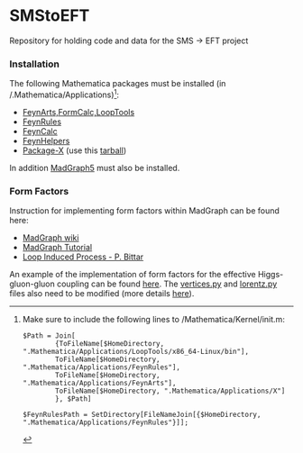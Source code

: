 # SMStoEFT
Repository for holding code and data for the SMS -> EFT project

### Installation

The following Mathematica packages must be installed (in <home folder>/.Mathematica/Applications)[^1]:

  * [FeynArts,FormCalc,LoopTools](https://feynarts.de/)
  * [FeynRules](https://feynrules.irmp.ucl.ac.be/)
  * [FeynCalc](https://feyncalc.github.io/)
  * [FeynHelpers](https://github.com/FeynCalc/feynhelpers)
  * [Package-X](https://gitlab.com/mule-tools/package-x) (use this [tarball](./packageX.tar.gz))

In addition [MadGraph5](https://launchpad.net/mg5amcnlo) must also be installed.


### Form Factors

Instruction for implementing form factors within MadGraph can be found here:

 * [MadGraph wiki](https://cp3.irmp.ucl.ac.be/projects/madgraph/wiki/FormFactors)
 * [MadGraph Tutorial](./Refs/Hands-onStartToMG.pdf)
 * [Loop Induced Process - P. Bittar](./Refs/LI_off-shell_Higgs_Final.pdf)
 
An example of the implementation of form factors for the effective Higgs-gluon-gluon coupling
can be found [here](./modelFiles/gghEFT_UFO_withFormFactor/form_factors.py). The [vertices.py](./modelFiles/gghEFT_UFO_withFormFactor/vertices.py)
and [lorentz.py](./modelFiles/gghEFT_UFO_withFormFactor/lorentz.py) files also need to be modified (more details [here](./modelFiles/hGG.fr)).
 
   

[^1]: Make sure to include the following lines to <home folder>/Mathematica/Kernel/init.m:

     ```
     $Path = Join[
             {ToFileName[$HomeDirectory, ".Mathematica/Applications/LoopTools/x86_64-Linux/bin"],
             ToFileName[$HomeDirectory, ".Mathematica/Applications/FeynRules"],
             ToFileName[$HomeDirectory, ".Mathematica/Applications/FeynArts"],
             ToFileName[$HomeDirectory, ".Mathematica/Applications/X"]
             }, $Path]

     $FeynRulesPath = SetDirectory[FileNameJoin[{$HomeDirectory, ".Mathematica/Applications/FeynRules"}]];                          
     ```     